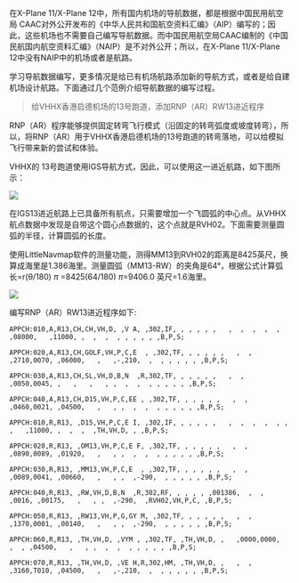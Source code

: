 在X-Plane 11/X-Plane 12中，所有国内机场的导航数据，都是根据中国民用航空局 CAAC对外公开发布的《中华人民共和国航空资料汇编》（AIP）编写的；因此，这些机场也不需要自己编写导航数据。而中国民用航空局CAAC编制的《中国民航国内航空资料汇编》（NAIP）是不对外公开；所以，在X-Plane 11/X-Plane 12中没有NAIP中的机场或者是航路。

学习导航数据编写，更多情况是给已有机场航路添加新的导航方式，或者是给自建机场设计航路。下面通过几个范例介绍导航数据的编写过程。

> 给VHHX香港启德机场的13号跑道，添加RNP（AR）RW13进近程序

RNP（AR）程序能够提供固定转弯飞行模式（沿固定的转弯弧度或坡度转弯），所以，将RNP（AR）用于VHHX香港启德机场的13号跑道的转弯落地，可以给模拟飞行带来新的尝试和体验。

VHHX的 13号跑道使用IGS导航方式，因此，可以使用这一进近航路，如下图所示：

![](https://picso.sunbangyan.cn/2023/06/30/k28819.png)

在IGS13进近航路上已具备所有航点，只需要增加一个飞圆弧的中心点。从VHHX航点数据中发现是自带这个圆心点数据的，这个点就是RVH02。下面需要测量圆弧的半径，计算圆弧的长度。

使用LittleNavmap软件的测量功能，测得MM13到RVH02的距离是8425英尺，换算成海里是1.386海里。测量圆弧（MM13-RW）的夹角是64°，根据公式计算弧长=r(θ/180) *π* =8425(64/180) *π*=9406.0 英尺=1.6海里。

<img src="https://picdo.sunbangyan.cn/2023/06/30/k307nn.png"  />



编写RNP（AR）RW13进近程序如下:

`APPCH:010,A,R13,CH,CH,VH,D, ,V A, ,302,IF, , , , , ,   ,  ,  ,  ,  , ,08000,   ,11000, ,  ,  ,  , , , , , ,B,P,S;`

`APPCH:020,A,R13,CH,GOLF,VH,P,C,E  , ,302,TF, , , , , ,   ,  ,  ,2710,0070, ,06000,   ,   ,-,210,  ,  , , , , , ,B,P,S;`

`APPCH:030,A,R13,CH,SL,VH,D,B,N  ,R,302,TF, , , , , ,   ,  ,  ,0050,0045, ,   ,   ,   , ,  ,  ,  , , , , , ,B,P,S;`

`APPCH:040,A,R13,CH,D15,VH,P,C,EE , ,302,TF, , , , , ,   ,  ,  ,0460,0021, ,04500,   ,   , ,  ,  ,  , , , , , ,B,P,S;`

`APPCH:010,R,R13, ,D15,VH,P,C,E I, ,302,IF, , , , , ,   ,  ,  ,  ,  , ,   ,   ,11000, ,  ,  ,  ,TH,VH,D, , ,B,P,S;`

`APPCH:020,R,R13, ,OM13,VH,P,C,E F, ,302,TF, , , , , ,   ,  ,  ,0890,0089, ,01920,   ,   , ,  ,  ,  , , , , , ,B,P,S;`

`APPCH:030,R,R13, ,MM13,VH,P,C,E  , ,302,TF, , , , , ,   ,  ,  ,0089,0041, ,00660,   ,   , ,  ,-290,  , , , , , ,B,P,S;`

`APPCH:040,R,R13, ,RW,VH,D,B,N  ,R,302,RF, , , , , ,001386,  ,  ,  ,0016, ,00175,   ,   , ,  ,-290,  ,RVH02,VH,P,C, ,B,P,S;`

`APPCH:050,R,R13, ,RW13,VH,P,G,GY M, ,302,TF, , , , , ,   ,  ,  ,1370,0001, ,00140,   ,   , ,  ,-290,  , , , , , ,B,P,S;`

`APPCH:060,R,R13, ,TH,VH,D, ,VYM , ,302,TF, ,TH,VH,D, ,   ,0000,0000,  ,  , ,04500,   ,   , ,  ,  ,  , , , , , ,B,P,S;`

`APPCH:070,R,R13, ,TH,VH,D, ,VE H,R,302,HM, ,TH,VH,D, ,   ,  ,  ,3160,T010, ,04500,   ,   ,-,210,  ,  , , , , , ,B,P,S;`